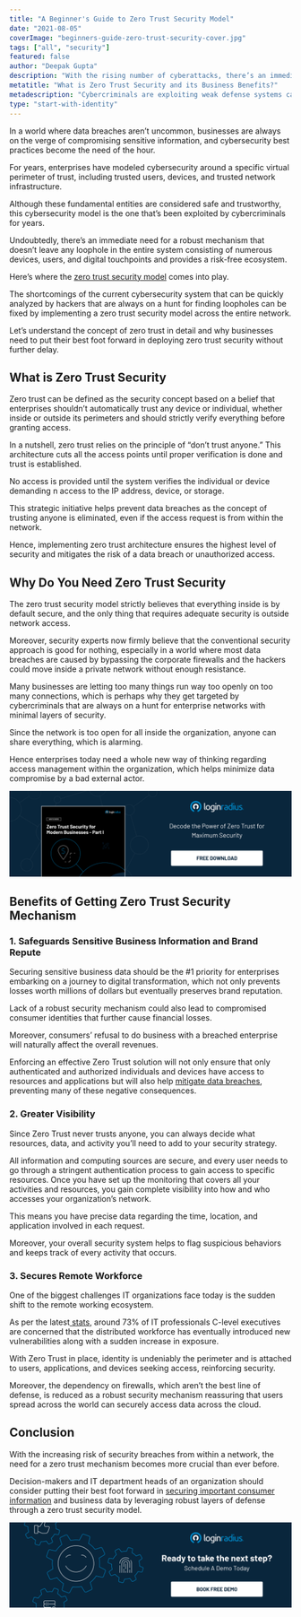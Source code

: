 ```yaml
---
title: "A Beginner's Guide to Zero Trust Security Model"
date: "2021-08-05"
coverImage: "beginners-guide-zero-trust-security-cover.jpg"
tags: ["all", "security"]
featured: false
author: "Deepak Gupta"
description: "With the rising number of cyberattacks, there’s an immediate need for a robust mechanism that provides a risk-free digital ecosystem. Zero trust helps businesses create the most secure environment that mitigates the risk of any kind of security breach."
metatitle: "What is Zero Trust Security and its Business Benefits?"
metadescription: "Cybercriminals are exploiting weak defense systems causing severe losses. Learn how enterprises can leverage the zero trust model to overcome the situation."
type: "start-with-identity"
---
```


In a world where data breaches aren’t uncommon, businesses are always on the verge of compromising sensitive information, and cybersecurity best practices become the need of the hour.

For years, enterprises have modeled cybersecurity around a specific virtual perimeter of trust, including trusted users, devices, and trusted network infrastructure.

Although these fundamental entities are considered safe and trustworthy, this cybersecurity model is the one that’s been exploited by cybercriminals for years.

Undoubtedly, there’s an immediate need for a robust mechanism that doesn’t leave any loophole in the entire system consisting of numerous devices, users, and digital touchpoints and provides a risk-free ecosystem.

Here’s where the [zero trust security model](https://www.loginradius.com/blog/start-with-identity/sase-zero-trust/) comes into play.

The shortcomings of the current cybersecurity system that can be quickly analyzed by hackers that are always on a hunt for finding loopholes can be fixed by implementing a zero trust security model across the entire network.

Let’s understand the concept of zero trust in detail and why businesses need to put their best foot forward in deploying zero trust security without further delay.

## What is Zero Trust Security

Zero trust can be defined as the security concept based on a belief that enterprises shouldn’t automatically trust any device or individual, whether inside or outside its perimeters and should strictly verify everything before granting access.

In a nutshell, zero trust relies on the principle of “don’t trust anyone.” This architecture cuts all the access points until proper verification is done and trust is established.

No access is provided until the system verifies the individual or device demanding n access to the IP address, device, or storage.

This strategic initiative helps prevent data breaches as the concept of trusting anyone is eliminated, even if the access request is from within the network.

Hence, implementing zero trust architecture ensures the highest level of security and mitigates the risk of a data breach or unauthorized access.

## Why Do You Need Zero Trust Security

The zero trust security model strictly believes that everything inside is by default secure, and the only thing that requires adequate security is outside network access.

Moreover, security experts now firmly believe that the conventional security approach is good for nothing, especially in a world where most data breaches are caused by bypassing the corporate firewalls and the hackers could move inside a private network without enough resistance.

Many businesses are letting too many things run way too openly on too many connections, which is perhaps why they get targeted by cybercriminals that are always on a hunt for enterprise networks with minimal layers of security.

Since the network is too open for all inside the organization, anyone can share everything, which is alarming.

Hence enterprises today need a whole new way of thinking regarding access management within the organization, which helps minimize data compromise by a bad external actor.

[![WP-zero-trust-security](WP-zero-trust-security.png)](https://www.loginradius.com/resource/zero-trust-security/)

## Benefits of Getting Zero Trust Security Mechanism

### 1. Safeguards Sensitive Business Information and Brand Repute

Securing sensitive business data should be the #1 priority for enterprises embarking on a journey to digital transformation, which not only prevents losses worth millions of dollars but eventually preserves brand reputation.

Lack of a robust security mechanism could also lead to compromised consumer identities that further cause financial losses.

Moreover, consumers’ refusal to do business with a breached enterprise will naturally affect the overall revenues.

Enforcing an effective Zero Trust solution will not only ensure that only authenticated and authorized individuals and devices have access to resources and applications but will also help [mitigate data breaches](https://www.loginradius.com/blog/start-with-identity/how-to-handle-data-breaches/), preventing many of these negative consequences.

### 2. Greater Visibility

Since Zero Trust never trusts anyone, you can always decide what resources, data, and activity you’ll need to add to your security strategy.

All information and computing sources are secure, and every user needs to go through a stringent authentication process to gain access to specific resources. Once you have set up the monitoring that covers all your activities and resources, you gain complete visibility into how and who accesses your organization’s network.

This means you have precise data regarding the time, location, and application involved in each request.

Moreover, your overall security system helps to flag suspicious behaviors and keeps track of every activity that occurs.

### 3. Secures Remote Workforce

One of the biggest challenges IT organizations face today is the sudden shift to the remote working ecosystem.

As per the latest[ stats](https://lp.skyboxsecurity.com/WICD-2020-11-WW-Distributed-Workforce-Report-Reg.html), around 73% of IT professionals C-level executives are concerned that the distributed workforce has eventually introduced new vulnerabilities along with a sudden increase in exposure.

With Zero Trust in place, identity is undeniably the perimeter and is attached to users, applications, and devices seeking access, reinforcing security.

Moreover, the dependency on firewalls, which aren’t the best line of defense, is reduced as a robust security mechanism reassuring that users spread across the world can securely access data across the cloud.

## Conclusion

With the increasing risk of security breaches from within a network, the need for a zero trust mechanism becomes more crucial than ever before.

Decision-makers and IT department heads of an organization should consider putting their best foot forward in [securing important consumer information](https://www.loginradius.com/blog/start-with-identity/maintaining-quality-data-security-practices/) and business data by leveraging robust layers of defense through a zero trust security model.

[![book-a-demo-loginradius](book-a-demo.png)](https://www.loginradius.com/book-a-demo/)
